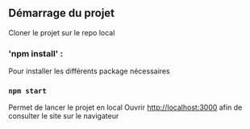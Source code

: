 ## Démarrage du projet 
Cloner le projet sur le repo local

### 'npm install' : 
Pour installer les différents package nécessaires

### `npm start`

Permet de lancer le projet en local
Ouvrir [http://localhost:3000](http://localhost:3000) afin de consulter le site sur le navigateur



